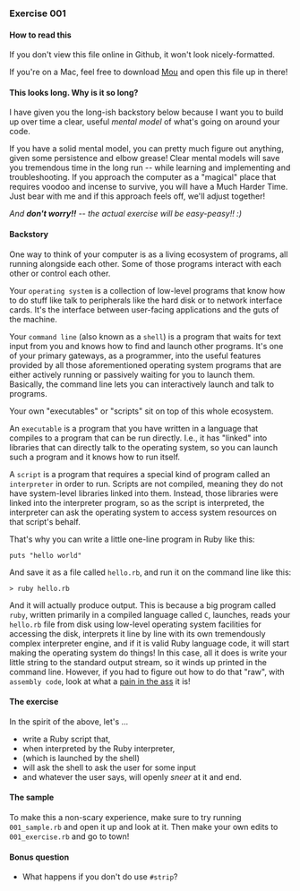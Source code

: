 ### Exercise 001 

#### How to read this

If you don't view this file online in Github, it won't look nicely-formatted.

If you're on a Mac, feel free to download [Mou](http://mouapp.com/) and open this file up in there!

#### This looks long. Why is it so long?

I have given you the long-ish backstory below because I want you to build up over time a clear, useful *mental model* of what's going on around your code. 

If you have a solid mental model, you can pretty much figure out anything, given some persistence and elbow grease! Clear mental models will save you tremendous time in the long run -- while learning and implementing and troubleshooting. If you approach the computer as a "magical" place that requires voodoo and incense to survive, you will have a Much Harder Time. Just bear with me and if this approach feels off, we'll adjust together!

*And **don't worry!!** -- the actual exercise will be easy-peasy!! :)*


#### Backstory

One way to think of your computer is as a living ecosystem of programs, all running alongside each other. Some of those programs interact with each other or control each other.

Your `operating system` is a collection of low-level programs that know how to do stuff like talk to peripherals like the hard disk or to network interface cards. It's the interface between user-facing applications and the guts of the machine.

Your `command line` (also known as a `shell`) is a program that waits for text input from you and knows how to find and launch other programs. It's one of your primary gateways, as a programmer, into the useful features provided by all those aforementioned operating system programs that are either actively running or passively waiting for you to launch them. Basically, the command line lets you can interactively launch and talk to programs.

Your own "executables" or "scripts" sit on top of this whole ecosystem. 

An `executable` is a program that you have written in a language that compiles to a program that can be run directly. I.e., it has "linked" into libraries that can directly talk to the operating system, so you can launch such a program and it knows how to run itself.

A `script` is a program that requires a special kind of program called an `interpreter` in order to run. Scripts are not compiled, meaning they do not have system-level libraries linked into them. Instead, those libraries were linked into the interpreter program, so as the script is interpreted, the interpreter can ask the operating system to access system resources on that script's behalf.

That's why you can write a little one-line program in Ruby like this:

```
puts "hello world"
```

And save it as a file called `hello.rb`, and run it on the command line like this:

```
> ruby hello.rb
```

And it will actually produce output. This is because a big program called `ruby`, written primarily in a compiled language called `C`, launches, reads your `hello.rb` file from disk using low-level operating system facilities for accessing the disk, interprets it line by line with its own tremendously complex interpreter engine, and if it is valid Ruby language code, it will start making the operating system do things! In this case, all it does is write your little string to the standard output stream, so it winds up printed in the command line. However, if you had to figure out how to do that "raw", with `assembly code`, look at what a [pain in the ass](http://peter.michaux.ca/articles/assembly-hello-world-for-os-x) it is!

#### The exercise

In the spirit of the above, let's ...

* write a Ruby script that, 
* when interpreted by the Ruby interpreter, 
* (which is launched by the shell)
* will ask the shell to ask the user for some input
* and whatever the user says, will openly *sneer* at it and end.

#### The sample

To make this a non-scary experience, make sure to try running `001_sample.rb` and open it up and look at it. Then make your own edits to `001_exercise.rb` and go to town!

#### Bonus question

* What happens if you don't do use `#strip`?



